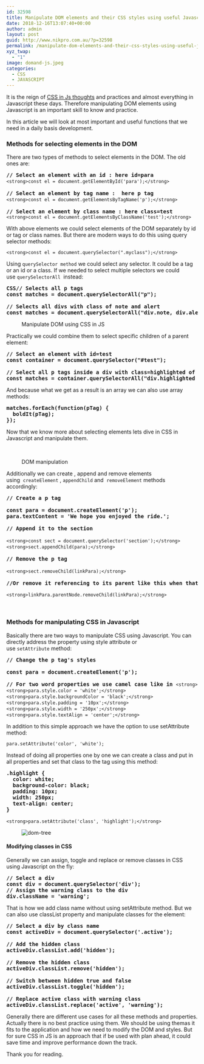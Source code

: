 ```yaml
---
id: 32598
title: Manipulate DOM elements and their CSS styles using useful Javascript methods
date: 2018-12-16T13:07:40+00:00
author: admin
layout: post
guid: http://www.nikpro.com.au/?p=32598
permalink: /manipulate-dom-elements-and-their-css-styles-using-useful-javascript-methods/
xyz_twap:
  - "1"
image: domand-js.jpeg
categories:
  - CSS
  - JAVASCRIPT
---
```


It is the reign of <a rel="noreferrer noopener" aria-label="It is the reign of CSS in Js thoughts and practices and almost everything in Javascript these days. Therefore manipulating DOM elements using Javascript is an important skill to know and practice. (opens in a new tab)" href="https://css-tricks.com/css-in-js-ftw-wtf/" target="_blank">CSS in Js thoughts</a> and practices and almost everything in Javascript these days. Therefore manipulating DOM elements using Javascript is an important skill to know and practice.

In this article we will look at most important and useful functions that we need in a daily basis development.

### Methods for selecting elements in the DOM

There are two types of methods to select elements in the DOM. The old ones are:

<pre class="wp-block-preformatted"><strong>// Select an element with an id : here id=para<br /></strong><code>&lt;strong>const el = document.getElementById('para');&lt;/strong></code><strong><br /><br />// Select an element by tag name :  here p tag<br /></strong><code>&lt;strong>const el = document.getElementsByTagName('p');&lt;/strong></code><strong><br /><br />// Select an element by class name : here class=test<br /></strong><code>&lt;strong>const el = document.getElementsByClassName('test');&lt;/strong></code></pre>

With above elements we could select elements of the DOM separately by id or tag or class names. But there are modern ways to do this using query selector methods:

<pre class="wp-block-preformatted"><code>&lt;strong>const el = document.querySelector(".myclass");&lt;/strong></code></pre>

Using&nbsp;`querySelector method`&nbsp;we could select any selector. It could be a tag or an id or a class. If we needed to select multiple selectors we could use&nbsp;`querySelectorAll`&nbsp; instead:

<pre class="wp-block-preformatted"><strong>CSS// Selects all p tags<br />const matches = document.querySelectorAll("p");<br /></strong><br /><strong>// Selects all divs with class of note and alert<br />const matches = document.querySelectorAll("div.note, div.alert");</strong><br /></pre>

<div class="wp-block-image">
  <figure class="aligncenter"><img src="http://www.nikpro.com.auhtmlDOM.png" alt="" class="wp-image-32602" srcset="http://testgatsby.localhtmlDOM.png 225w, http://testgatsby.localhtmlDOM-150x150.png 150w" sizes="(max-width: 225px) 100vw, 225px" /><figcaption>Manipulate DOM using CSS in JS</figcaption></figure>
</div>

Practically we could combine them to select specific children of a parent element:

<pre class="wp-block-preformatted"><strong>// Select an element with id=test<br />const container = document.querySelector("#test");<br /><br />// Select all p tags inside a div with class=highlighted of the above container<br />const matches = container.querySelectorAll("div.highlighted &gt; p");</strong></pre>

And because what we get as a result is an array we can also use array methods:

<pre class="wp-block-preformatted"><strong>matches.forEach(function(pTag) {<br />  boldIt(pTag);<br />});</strong></pre>

Now that we know more about selecting elements lets dive in CSS in Javascript and manipulate them.<figure class="wp-block-image">

<img src="http://www.nikpro.com.audom-manipulation-1024x576.png" alt="" class="wp-image-32600" srcset="http://testgatsby.localdom-manipulation-1024x576.png 1024w, http://testgatsby.localdom-manipulation-300x169.png 300w, http://testgatsby.localdom-manipulation-768x432.png 768w, http://testgatsby.localdom-manipulation-1568x882.png 1568w" sizes="(max-width: 1024px) 100vw, 1024px" /> <figcaption>  
DOM manipulation

</figcaption></figure>

Additionally we can create , append and remove elements using&nbsp;&nbsp;`createElement`&nbsp;, `appendChild`&nbsp;and &nbsp;`removeElement` methods accordingly:

<pre class="wp-block-preformatted"><strong>// Create a p tag<br /><br />const para = document.createElement('p');<br />para.textContent = 'We hope you enjoyed the ride.';<br /><br />// Append it to the section<br /><br /></strong><code>&lt;strong>const sect = document.querySelector('section');&lt;/strong></code><strong><br /></strong><code>&lt;strong>sect.appendChild(para);&lt;/strong></code><strong><br /><br />// Remove the p tag<br /><br /></strong><code>&lt;strong>sect.removeChild(linkPara);&lt;/strong></code><strong><br /><br />//Or remove it referencing to its parent like this when that is the only way<br /><br /></strong><code>&lt;strong>linkPara.parentNode.removeChild(linkPara);&lt;/strong></code></pre>

&nbsp;

### Methods for manipulating CSS in Javascript

Basically there are two ways to manipulate CSS using Javascript. You can directly address the property using style attribute or use&nbsp;`setAttribute`&nbsp;method:

<pre class="wp-block-preformatted"><strong>// Change the p tag's styles<br /><br />const para = document.createElement('p');<br /><br />// For two word properties we use camel case like in </strong><code>&lt;strong>backgroundColor&lt;/strong></code><strong><br /></strong><code>&lt;strong>para.style.color = 'white';&lt;/strong></code><strong><br /></strong><code>&lt;strong>para.style.backgroundColor = 'black';&lt;/strong></code><strong><br /></strong><code>&lt;strong>para.style.padding = '10px';&lt;/strong></code><strong><br /></strong><code>&lt;strong>para.style.width = '250px';&lt;/strong></code><strong><br /></strong><code>&lt;strong>para.style.textAlign = 'center';&lt;/strong></code><strong><br /></strong></pre>

In addition to this simple approach we have the option to use setAttribute method:

<pre class="wp-block-preformatted"><code>para.setAttribute('color', 'white');</code></pre>

Instead of doing all properties one by one we can create a class and put in all properties and set that class to the tag using this method:

<pre class="wp-block-preformatted"><strong>.highlight {<br />  color: white;<br />  background-color: black;<br />  padding: 10px;<br />  width: 250px;<br />  text-align: center;<br />}<br /><br /></strong><code>&lt;strong>para.setAttribute('class', 'highlight');&lt;/strong></code></pre><figure class="wp-block-image">

<img src="http://www.nikpro.com.audom-tree.png" alt="dom-tree" class="wp-image-32605" srcset="http://testgatsby.localdom-tree.png 665w, http://testgatsby.localdom-tree-300x128.png 300w" sizes="(max-width: 665px) 100vw, 665px" /> </figure>

#### Modifying classes in CSS

Generally we can assign, toggle and replace or remove classes in CSS using Javascript on the fly:

<pre class="wp-block-preformatted"><strong>// Select a div<br />const div = document.querySelector('div');<br />// Assign the warning class to the div<br />div.className = 'warning';</strong></pre>

That is how we add class name without using setAttribute method. But we can also use classList property and manipulate classes for the element:

<pre class="wp-block-preformatted"><strong>// Select a div by class name<br />const activeDiv = document.querySelector('.active');</strong><br /><strong><br />// Add the hidden class<br />activeDiv.classList.add('hidden'); </strong><br /><strong><br />// Remove the hidden class<br />activeDiv.classList.remove('hidden'); </strong><br /><strong><br />// Switch between hidden true and false<br />activeDiv.classList.toggle('hidden');</strong><br /><strong><br />// Replace active class with warning class<br />activeDiv.classList.replace('active', 'warning');</strong></pre>

Generally there are different use cases for all these methods and properties. Actually there is no best practice using them. We should be using themas it fits to the application and how we need to modify the DOM and styles. But for sure CSS in JS is an approach that if be used with plan ahead, it could save time and improve performance down the track.

Thank you for reading.
